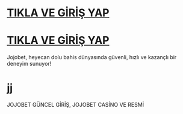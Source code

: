 # <a href="https://is.gd/1XaoVL">TIKLA VE GİRİŞ YAP</a>
# <a href="https://is.gd/1XaoVL">TIKLA VE GİRİŞ YAP</a>

Jojobet, heyecan dolu bahis dünyasında güvenli, hızlı ve kazançlı bir deneyim sunuyor!
# jj
JOJOBET GÜNCEL GİRİŞ, JOJOBET CASİNO VE RESMİ
